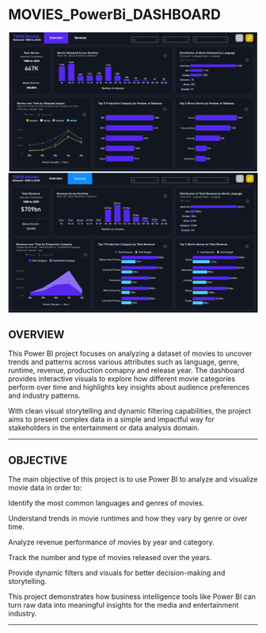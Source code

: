 # MOVIES_PowerBi_DASHBOARD
![overview](https://github.com/210himanshu/MOVIES-DASHBOARD/blob/main/overview%20dashboard.png)
![revenue](https://github.com/210himanshu/MOVIES-DASHBOARD/blob/main/revenue%20dashboard.png)

## OVERVIEW
This Power BI project focuses on analyzing a dataset of movies to uncover trends and patterns across various attributes such as language, genre, runtime, revenue, production comapny and release year. The dashboard provides interactive visuals to explore how different movie categories perform over time and highlights key insights about audience preferences and industry patterns.

With clean visual storytelling and dynamic filtering capabilities, the project aims to present complex data in a simple and impactful way for stakeholders in the entertainment or data analysis domain.

---

## OBJECTIVE
The main objective of this project is to use Power BI to analyze and visualize movie data in order to:

Identify the most common languages and genres of movies.

Understand trends in movie runtimes and how they vary by genre or over time.

Analyze revenue performance of movies by year and category.

Track the number and type of movies released over the years.

Provide dynamic filters and visuals for better decision-making and storytelling.

This project demonstrates how business intelligence tools like Power BI can turn raw data into meaningful insights for the media and entertainment industry.

---

